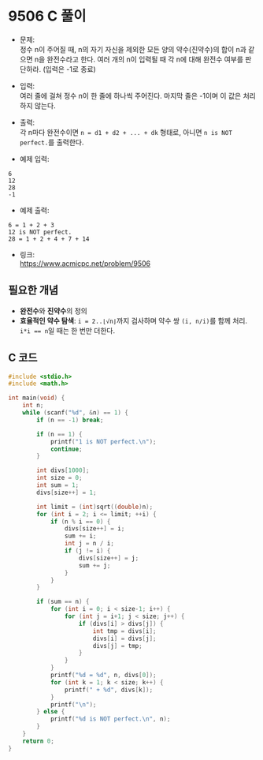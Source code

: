 # 9506 C 풀이

- 문제:  
정수 n이 주어질 때, n의 자기 자신을 제외한 모든 양의 약수(진약수)의 합이 n과 같으면 n을 완전수라고 한다. 여러 개의 n이 입력될 때 각 n에 대해 완전수 여부를 판단하라. (입력은 -1로 종료)

- 입력:  
여러 줄에 걸쳐 정수 n이 한 줄에 하나씩 주어진다. 마지막 줄은 -1이며 이 값은 처리하지 않는다.

- 출력:  
각 n마다 완전수이면 `n = d1 + d2 + ... + dk` 형태로, 아니면 `n is NOT perfect.`를 출력한다.

- 예제 입력:
```
6
12
28
-1
```

- 예제 출력:
```
6 = 1 + 2 + 3
12 is NOT perfect.
28 = 1 + 2 + 4 + 7 + 14
```

- 링크:  
https://www.acmicpc.net/problem/9506

## 필요한 개념
- **완전수**와 **진약수**의 정의
- **효율적인 약수 탐색**: `i = 2..⌊√n⌋`까지 검사하며 약수 쌍 `(i, n/i)`를 함께 처리. `i*i == n`일 때는 한 번만 더한다.

## C 코드
```c
#include <stdio.h>
#include <math.h>

int main(void) {
    int n;
    while (scanf("%d", &n) == 1) {
        if (n == -1) break;

        if (n == 1) {
            printf("1 is NOT perfect.\n");
            continue;
        }

        int divs[1000];
        int size = 0;
        int sum = 1;
        divs[size++] = 1;

        int limit = (int)sqrt((double)n);
        for (int i = 2; i <= limit; ++i) {
            if (n % i == 0) {
                divs[size++] = i;
                sum += i;
                int j = n / i;
                if (j != i) {
                    divs[size++] = j;
                    sum += j;
                }
            }
        }

        if (sum == n) {
            for (int i = 0; i < size-1; i++) {
                for (int j = i+1; j < size; j++) {
                    if (divs[i] > divs[j]) {
                        int tmp = divs[i];
                        divs[i] = divs[j];
                        divs[j] = tmp;
                    }
                }
            }
            printf("%d = %d", n, divs[0]);
            for (int k = 1; k < size; k++) {
                printf(" + %d", divs[k]);
            }
            printf("\n");
        } else {
            printf("%d is NOT perfect.\n", n);
        }
    }
    return 0;
}
```
